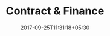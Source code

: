 ---
title: "Contract & Finance"
date: 2017-09-25T11:31:18+05:30
draft: false
layout: contract-qc
property: "Casa Colvale"
status: "In Process"
url: /details/contract/casa-colvale/
slug: "casa-colvale/"

mainmenu:
 details: true
 contract: true



---